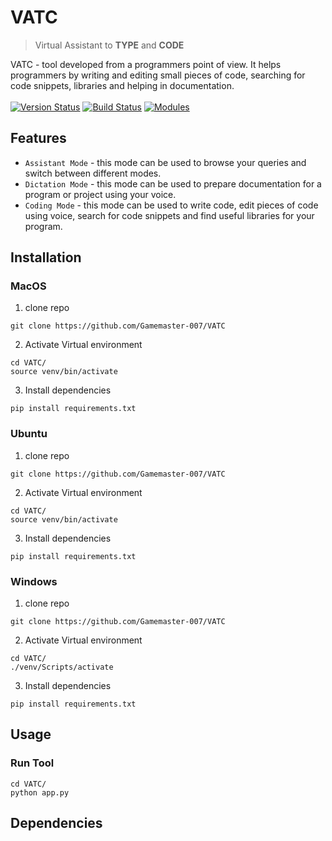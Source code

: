 # VATC
> Virtual Assistant to **TYPE** and **CODE**

VATC - tool developed from a programmers point of view. It helps programmers by writing and editing small pieces of code, searching for code snippets, libraries and helping in documentation.</br>
</br>
[![Version Status](https://img.shields.io/badge/stable-1.0.1-blue)](https://github.com/Gamemaster-007/VATC)
[![Build Status](https://img.shields.io/badge/build-passed-brightgreen)](https://github.com/Gamemaster-007/VATC)
[![Modules](https://img.shields.io/badge/python-3.6%20%7C%203.7%20%7C%203.8%20%7C%203.9-blue)](https://docs.python.org/3/)

## Features

- ```Assistant Mode``` - this mode can be used to browse your queries and switch between different modes.
- ```Dictation Mode``` - this mode can be used to prepare documentation for a program or project using your voice.
- ```Coding Mode``` - this mode can be used to write code, edit pieces of code using voice, search for code snippets and find useful libraries for your program. 

## Installation

### MacOS
1. clone repo
```
git clone https://github.com/Gamemaster-007/VATC
```
2. Activate Virtual environment
```
cd VATC/
source venv/bin/activate
```
3. Install dependencies
```
pip install requirements.txt
```

### Ubuntu
1. clone repo
```
git clone https://github.com/Gamemaster-007/VATC
```
2. Activate Virtual environment
```
cd VATC/
source venv/bin/activate
```
3. Install dependencies
```
pip install requirements.txt
```

### Windows
1. clone repo
```
git clone https://github.com/Gamemaster-007/VATC
```
2. Activate Virtual environment
```
cd VATC/
./venv/Scripts/activate
```
3. Install dependencies
```
pip install requirements.txt
```


## Usage

### Run Tool
```
cd VATC/
python app.py
```


## Dependencies

